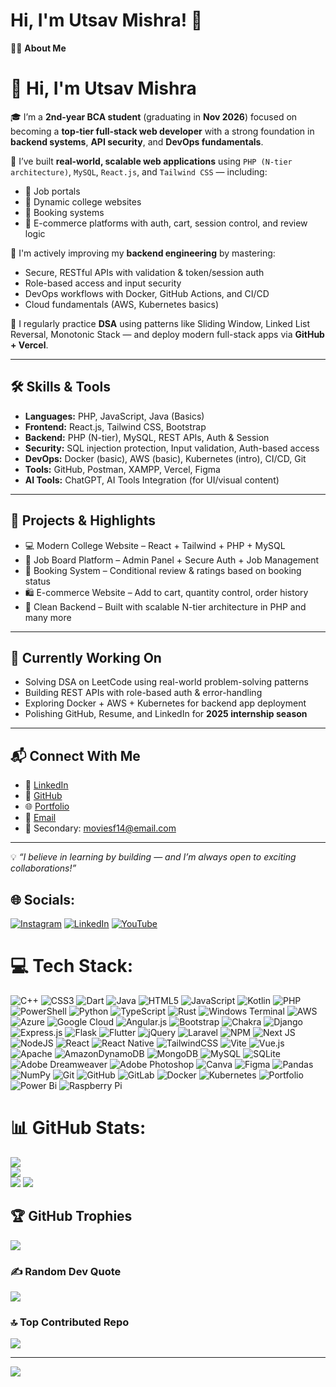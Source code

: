 
# Hi, I'm Utsav Mishra! 👋

🙋‍♂️ **About Me**

# 👋 Hi, I'm Utsav Mishra

🎓 I’m a **2nd-year BCA student** (graduating in **Nov 2026**) focused on becoming a **top-tier full-stack web developer** with a strong foundation in **backend systems**, **API security**, and **DevOps fundamentals**.

🚀 I’ve built **real-world, scalable web applications** using `PHP (N-tier architecture)`, `MySQL`, `React.js`, and `Tailwind CSS` — including:

- 🎯 Job portals  
- 🏫 Dynamic college websites  
- 📆 Booking systems  
- 🛒 E-commerce platforms with auth, cart, session control, and review logic  

🔐 I'm actively improving my **backend engineering** by mastering:

- Secure, RESTful APIs with validation & token/session auth  
- Role-based access and input security  
- DevOps workflows with Docker, GitHub Actions, and CI/CD  
- Cloud fundamentals (AWS, Kubernetes basics)  

🧠 I regularly practice **DSA** using patterns like Sliding Window, Linked List Reversal, Monotonic Stack — and deploy modern full-stack apps via **GitHub + Vercel**.

---

## 🛠️ Skills & Tools

- **Languages:** PHP, JavaScript, Java (Basics)  
- **Frontend:** React.js, Tailwind CSS, Bootstrap  
- **Backend:** PHP (N-tier), MySQL, REST APIs, Auth & Session  
- **Security:** SQL injection protection, Input validation, Auth-based access  
- **DevOps:** Docker (basic), AWS (basic), Kubernetes (intro), CI/CD, Git  
- **Tools:** GitHub, Postman, XAMPP, Vercel, Figma  
- **AI Tools:** ChatGPT, AI Tools Integration (for UI/visual content)

---

## 🧩 Projects & Highlights

- 💻 Modern College Website – React + Tailwind + PHP + MySQL  
- 🧾 Job Board Platform – Admin Panel + Secure Auth + Job Management  
- 📅 Booking System – Conditional review & ratings based on booking status  
- 🛍️ E-commerce Website – Add to cart, quantity control, order history  
- 🧱 Clean Backend – Built with scalable N-tier architecture in PHP and many more

---

## 🔭 Currently Working On

- Solving DSA on LeetCode using real-world problem-solving patterns  
- Building REST APIs with role-based auth & error-handling  
- Exploring Docker + AWS + Kubernetes for backend app deployment  
- Polishing GitHub, Resume, and LinkedIn for **2025 internship season**

---

## 📬 Connect With Me

- 💼 [LinkedIn](https://linkedin.com/in/utsav-mishra-012a2a2aa)  
- 🔗 [GitHub](https://github.com/bhaktofmahakal)  
- 🌐 [Portfolio](https://portfolio-nine-ecru-23.vercel.app/)
- 📧 [Email](utsavmishraa005@gmail.com)  
- 📩 Secondary: moviesf14@email.com  

---

💡 *“I believe in learning by building — and I’m always open to exciting collaborations!”*



## 🌐 Socials:
[![Instagram](https://img.shields.io/badge/Instagram-%23E4405F.svg?logo=Instagram&logoColor=white)](https://instagram.com/bhakt_of_mahakal9721) [![LinkedIn](https://img.shields.io/badge/LinkedIn-%230077B5.svg?logo=linkedin&logoColor=white)](https://linkedin.com/in/utsav-mishra1) [![YouTube](https://img.shields.io/badge/YouTube-%23FF0000.svg?logo=YouTube&logoColor=white)](https://youtube.com/@moviesf14@gmail.com) 

# 💻 Tech Stack:
![C++](https://img.shields.io/badge/c++-%2300599C.svg?style=plastic&logo=c%2B%2B&logoColor=white) ![CSS3](https://img.shields.io/badge/css3-%231572B6.svg?style=plastic&logo=css3&logoColor=white) ![Dart](https://img.shields.io/badge/dart-%230175C2.svg?style=plastic&logo=dart&logoColor=white) ![Java](https://img.shields.io/badge/java-%23ED8B00.svg?style=plastic&logo=openjdk&logoColor=white) ![HTML5](https://img.shields.io/badge/html5-%23E34F26.svg?style=plastic&logo=html5&logoColor=white) ![JavaScript](https://img.shields.io/badge/javascript-%23323330.svg?style=plastic&logo=javascript&logoColor=%23F7DF1E) ![Kotlin](https://img.shields.io/badge/kotlin-%237F52FF.svg?style=plastic&logo=kotlin&logoColor=white) ![PHP](https://img.shields.io/badge/php-%23777BB4.svg?style=plastic&logo=php&logoColor=white) ![PowerShell](https://img.shields.io/badge/PowerShell-%235391FE.svg?style=plastic&logo=powershell&logoColor=white) ![Python](https://img.shields.io/badge/python-3670A0?style=plastic&logo=python&logoColor=ffdd54) ![TypeScript](https://img.shields.io/badge/typescript-%23007ACC.svg?style=plastic&logo=typescript&logoColor=white) ![Rust](https://img.shields.io/badge/rust-%23000000.svg?style=plastic&logo=rust&logoColor=white) ![Windows Terminal](https://img.shields.io/badge/Windows%20Terminal-%234D4D4D.svg?style=plastic&logo=windows-terminal&logoColor=white) ![AWS](https://img.shields.io/badge/AWS-%23FF9900.svg?style=plastic&logo=amazon-aws&logoColor=white) ![Azure](https://img.shields.io/badge/azure-%230072C6.svg?style=plastic&logo=microsoftazure&logoColor=white) ![Google Cloud](https://img.shields.io/badge/GoogleCloud-%234285F4.svg?style=plastic&logo=google-cloud&logoColor=white) ![Angular.js](https://img.shields.io/badge/angular.js-%23E23237.svg?style=plastic&logo=angularjs&logoColor=white) ![Bootstrap](https://img.shields.io/badge/bootstrap-%238511FA.svg?style=plastic&logo=bootstrap&logoColor=white) ![Chakra](https://img.shields.io/badge/chakra-%234ED1C5.svg?style=plastic&logo=chakraui&logoColor=white) ![Django](https://img.shields.io/badge/django-%23092E20.svg?style=plastic&logo=django&logoColor=white) ![Express.js](https://img.shields.io/badge/express.js-%23404d59.svg?style=plastic&logo=express&logoColor=%2361DAFB) ![Flask](https://img.shields.io/badge/flask-%23000.svg?style=plastic&logo=flask&logoColor=white) ![Flutter](https://img.shields.io/badge/Flutter-%2302569B.svg?style=plastic&logo=Flutter&logoColor=white) ![jQuery](https://img.shields.io/badge/jquery-%230769AD.svg?style=plastic&logo=jquery&logoColor=white) ![Laravel](https://img.shields.io/badge/laravel-%23FF2D20.svg?style=plastic&logo=laravel&logoColor=white) ![NPM](https://img.shields.io/badge/NPM-%23CB3837.svg?style=plastic&logo=npm&logoColor=white) ![Next JS](https://img.shields.io/badge/Next-black?style=plastic&logo=next.js&logoColor=white) ![NodeJS](https://img.shields.io/badge/node.js-6DA55F?style=plastic&logo=node.js&logoColor=white) ![React](https://img.shields.io/badge/react-%2320232a.svg?style=plastic&logo=react&logoColor=%2361DAFB) ![React Native](https://img.shields.io/badge/react_native-%2320232a.svg?style=plastic&logo=react&logoColor=%2361DAFB) ![TailwindCSS](https://img.shields.io/badge/tailwindcss-%2338B2AC.svg?style=plastic&logo=tailwind-css&logoColor=white) ![Vite](https://img.shields.io/badge/vite-%23646CFF.svg?style=plastic&logo=vite&logoColor=white) ![Vue.js](https://img.shields.io/badge/vue.js-%2335495e.svg?style=plastic&logo=vuedotjs&logoColor=%234FC08D) ![Apache](https://img.shields.io/badge/apache-%23D42029.svg?style=plastic&logo=apache&logoColor=white) ![AmazonDynamoDB](https://img.shields.io/badge/Amazon%20DynamoDB-4053D6?style=plastic&logo=Amazon%20DynamoDB&logoColor=white) ![MongoDB](https://img.shields.io/badge/MongoDB-%234ea94b.svg?style=plastic&logo=mongodb&logoColor=white) ![MySQL](https://img.shields.io/badge/mysql-4479A1.svg?style=plastic&logo=mysql&logoColor=white) ![SQLite](https://img.shields.io/badge/sqlite-%2307405e.svg?style=plastic&logo=sqlite&logoColor=white) ![Adobe Dreamweaver](https://img.shields.io/badge/Adobe%20Dreamweaver-FF61F6.svg?style=plastic&logo=Adobe%20Dreamweaver&logoColor=white) ![Adobe Photoshop](https://img.shields.io/badge/adobe%20photoshop-%2331A8FF.svg?style=plastic&logo=adobe%20photoshop&logoColor=white) ![Canva](https://img.shields.io/badge/Canva-%2300C4CC.svg?style=plastic&logo=Canva&logoColor=white) ![Figma](https://img.shields.io/badge/figma-%23F24E1E.svg?style=plastic&logo=figma&logoColor=white) ![Pandas](https://img.shields.io/badge/pandas-%23150458.svg?style=plastic&logo=pandas&logoColor=white) ![NumPy](https://img.shields.io/badge/numpy-%23013243.svg?style=plastic&logo=numpy&logoColor=white) ![Git](https://img.shields.io/badge/git-%23F05033.svg?style=plastic&logo=git&logoColor=white) ![GitHub](https://img.shields.io/badge/github-%23121011.svg?style=plastic&logo=github&logoColor=white) ![GitLab](https://img.shields.io/badge/gitlab-%23181717.svg?style=plastic&logo=gitlab&logoColor=white) ![Docker](https://img.shields.io/badge/docker-%230db7ed.svg?style=plastic&logo=docker&logoColor=white) ![Kubernetes](https://img.shields.io/badge/kubernetes-%23326ce5.svg?style=plastic&logo=kubernetes&logoColor=white) ![Portfolio](https://img.shields.io/badge/Portfolio-%23000000.svg?style=plastic&logo=firefox&logoColor=#FF7139) ![Power Bi](https://img.shields.io/badge/power_bi-F2C811?style=plastic&logo=powerbi&logoColor=black) ![Raspberry Pi](https://img.shields.io/badge/-Raspberry_Pi-C51A4A?style=plastic&logo=Raspberry-Pi)
# 📊 GitHub Stats:
![](https://github-readme-stats.vercel.app/api?username=bhaktofmahakal&theme=vue&hide_border=true&include_all_commits=true&count_private=true)<br/>
![](https://github-readme-streak-stats.herokuapp.com/?user=bhaktofmahakal&theme=vue&hide_border=true)<br/>
![](https://github-readme-stats.vercel.app/api/top-langs/?username=bhaktofmahakal&theme=vue&hide_border=true&include_all_commits=true&count_private=true&layout=compact)
[![](https://visitcount.itsvg.in/api?id=bhaktofmahakal&icon=0&color=0)](https://visitcount.itsvg.in)

## 🏆 GitHub Trophies
![](https://github-profile-trophy.vercel.app/?username=bhaktofmahakal&theme=vue&no-frame=false&no-bg=true&margin-w=4)

### ✍️ Random Dev Quote
![](https://quotes-github-readme.vercel.app/api?type=horizontal&theme=merko)

### 🔝 Top Contributed Repo
![](https://github-contributor-stats.vercel.app/api?username=bhaktofmahakal&limit=5&theme=tokyonight&combine_all_yearly_contributions=true)

---
[![](https://visitcount.itsvg.in/api?id=bhaktofmahakal&icon=5&color=8)](https://visitcount.itsvg.in)


  
 
<!-- Proudly created with GPRM ( https://gprm.itsvg.in ) -->

